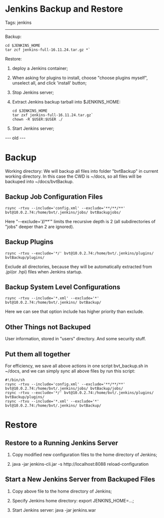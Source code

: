 # Jenkins Backup and Restore
Tags: jenkins

------

Backup:

```
cd $JENKINS_HOME
tar zcf jenkins-full-16.11.24.tar.gz *`
```

Restore:

1. deploy a Jenkins container;

1. When asking for plugins to install, choose "choose plugins myself",
   unselect all, and click 'install' button;

1. Stop Jenkins server;

1. Extract Jenkins backup tarball into $JENKINS_HOME:

    ```
    cd $JENKINS_HOME
    tar zxf jenkins-full-16.11.24.tar.gz`
    chown -R $USER:$USER ./
    ```

1. Start Jenkins server;


--- old ---

# Backup

Working directory: We will backup all files into folder "bvtBackup" in current working directory. In this case the CWD is ~/docs, so all files will be backuped into ~/docs/bvtBackup.

## Backup Job Configuration Files

    rsync -rtvu --include='config.xml' --exclude='**/**/**' bvt@10.0.2.74:/home/bvt/.jenkins/jobs/ bvtBackupjobs/

Here "--exclude='**/**/**'" limits the recursive depth is 2 (all subdirectories of "jobs" deeper than 2 are ignored).

## Backup Plugins

    rsync -rtvu --exclude='*/' bvt@10.0.2.74:/home/bvt/.jenkins/plugins/ bvtBackup/plugins/

Exclude all directories, because they will be automatically extracted from .jpi(or .hpi) files when Jenkins startup.

## Backup System Level Configurations

    rsync -rtvu --include='*.xml' --exclude='*' bvt@10.0.2.74:/home/bvt/.jenkins/ bvtBackup/

Here we can see that option include has higher priority than exclude.

## Other Things not Backuped

User information, stored in "users" directory. And some security stuff.

## Put them all together

For efficiency, we save all above actions in one script bvt_backup.sh in ~/docs, and we can simply sync all above files by run this script:

    #!/bin/sh
    rsync -rtvu --include='config.xml' --exclude='**/**/**' bvt@10.0.2.74:/home/bvt/.jenkins/jobs/ bvtBackup/jobs/ 
    rsync -rtvu --exclude='*/' bvt@10.0.2.74:/home/bvt/.jenkins/plugins/ bvtBackup/plugins/ 
    rsync -rtvu --include='*.xml' --exclude='*' bvt@10.0.2.74:/home/bvt/.jenkins/ bvtBackup/ 

# Restore

## Restore to a Running Jenkins Server

1. Copy modified new configuration files to the home directory of Jenkins;

1. java -jar jenkins-cli.jar -s http://localhost:8088 reload-configuration

## Start a New Jenkins Server from Backuped Files

1. Copy above file to the home directory of Jenkins;

1. Specify Jenkins home directory: export JENKINS_HOME=...;

1. Start Jenkins server: java -jar jenkins.war

